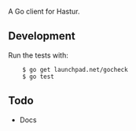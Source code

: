 A Go client for Hastur.

## Development

Run the tests with:

		$ go get launchpad.net/gocheck
		$ go test

## Todo

* Docs
